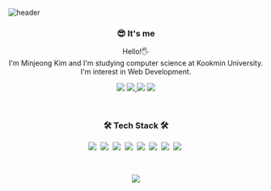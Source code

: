 ![header](https://capsule-render.vercel.app/api?type=soft&color=auto&height=150&section=header&text=MinJeongKim&fontSize=70&animation=twinkling)

<h3 align="center"> 😎 It's me </h3>

<p align="center">Hello!🖐<br>I'm Minjeong Kim and I'm studying computer science at Kookmin University.<br>I'm interest in Web Development.</p>

<p align="center">
  <img src="https://likelion-badge.herokuapp.com/api/likelion_shield_badge" />
  <a href="https://solved.ac/minjj0905"><img src="http://mazassumnida.wtf/api/mini/generate_badge?boj=minjj0905" /> </a>
  <a href="https://www.instagram.com/ming._.0905/"><img src="https://img.shields.io/badge/Instagram-E4405F?style=flat-square&logo=Instagram&logoColor=white&link=https://www.instagram.com/ming._.0905/"/></a> <a href="mailto:minjj0905@kookmin.ac.kr"><img src="https://img.shields.io/badge/Gmail-d14836?style=flat-square&logo=Gmail&logoColor=white&link=minjj0905@kookmin.ac.kr"/></a>
</p>
<br>

<h3 align="center">🛠 Tech Stack 🛠</h3>

<p align="center">
  <img src="https://img.shields.io/badge/Python-3766AB?style=flat-square&logo=Python&logoColor=white"/>&nbsp 
  <img src="https://img.shields.io/badge/-VS%20Code-007ACC?style=flat-square&logo=visual-studio-code"/>&nbsp 
  <img src="https://img.shields.io/badge/css-1572B6?style=flat-square&logo=css3&logoColor=white"/>&nbsp 
  <img src="https://img.shields.io/badge/Django-092E20?style=flat-square&logo=Django&logoColor=white"/>&nbsp 
  <img src="https://img.shields.io/badge/Javascript-ffb13b?style=flat-square&logo=javascript&logoColor=white"/>&nbsp 
  <img src="https://img.shields.io/badge/-React-61DAFB?style=flat-square&logo=react&logoColor=white"/>&nbsp
  <img src="https://img.shields.io/badge/-Bootstrap-563D7C?style=flat-square&logo=bootstrap"/>&nbsp
  <img src="https://img.shields.io/badge/-GitHub-181717?style=flat-square&logo=github"/>&nbsp
</p>
<br>

<p align="center">
  <a href="https://hits.seeyoufarm.com"><img src="https://hits.seeyoufarm.com/api/count/incr/badge.svg?url=https%3A%2F%2Fgithub.com%2Fminjj0905&count_bg=%23ED6DA3&title_bg=%2386757E&icon=github.svg&icon_color=%23E1DEDE&title=hits&edge_flat=false"/></a>
</p>
